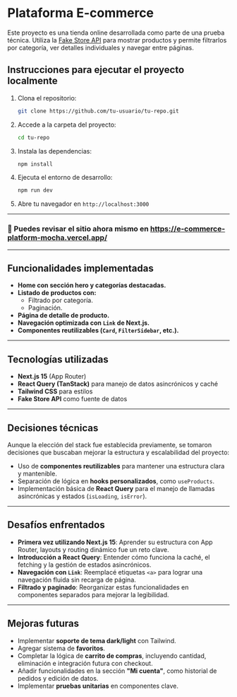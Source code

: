# Plataforma E-commerce

Este proyecto es una tienda online desarrollada como parte de una prueba técnica. Utiliza la [Fake Store API](https://fakestoreapi.com/) para mostrar productos y permite filtrarlos por categoría, ver detalles individuales y navegar entre páginas.

## Instrucciones para ejecutar el proyecto localmente

1. Clona el repositorio:

   ```bash
   git clone https://github.com/tu-usuario/tu-repo.git
   ```

2. Accede a la carpeta del proyecto:

   ```bash
   cd tu-repo
   ```

3. Instala las dependencias:

   ```bash
   npm install
   ```

4. Ejecuta el entorno de desarrollo:

   ```bash
   npm run dev
   ```

5. Abre tu navegador en `http://localhost:3000`

---

### 🔗 Puedes revisar el sitio ahora mismo en https://e-commerce-platform-mocha.vercel.app/ 

---

## Funcionalidades implementadas

- **Home con sección hero y categorías destacadas.**
- **Listado de productos con:**
  - Filtrado por categoría.
  - Paginación.
- **Página de detalle de producto.**
- **Navegación optimizada con `Link` de Next.js.**
- **Componentes reutilizables (`Card`, `FilterSidebar`, etc.).**

---

## Tecnologías utilizadas

- **Next.js 15** (App Router)
- **React Query (TanStack)** para manejo de datos asincrónicos y caché
- **Tailwind CSS** para estilos
- **Fake Store API** como fuente de datos

---

## Decisiones técnicas

Aunque la elección del stack fue establecida previamente, se tomaron decisiones que buscaban mejorar la estructura y escalabilidad del proyecto:

- Uso de **componentes reutilizables** para mantener una estructura clara y mantenible.
- Separación de lógica en **hooks personalizados**, como `useProducts`.
- Implementación básica de **React Query** para el manejo de llamadas asincrónicas y estados (`isLoading`, `isError`).

---

## Desafíos enfrentados

- **Primera vez utilizando Next.js 15**: Aprender su estructura con App Router, layouts y routing dinámico fue un reto clave.
- **Introducción a React Query**: Entender cómo funciona la caché, el fetching y la gestión de estados asincrónicos.
- **Navegación con `Link`**: Reemplacé etiquetas `<a>` para lograr una navegación fluida sin recarga de página.
- **Filtrado y paginado**: Reorganizar estas funcionalidades en componentes separados para mejorar la legibilidad.

---

## Mejoras futuras

- Implementar **soporte de tema dark/light** con Tailwind.
- Agregar sistema de **favoritos**.
- Completar la lógica de **carrito de compras**, incluyendo cantidad, eliminación e integración futura con checkout.
- Añadir funcionalidades en la sección **"Mi cuenta"**, como historial de pedidos y edición de datos.
- Implementar **pruebas unitarias** en componentes clave.